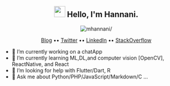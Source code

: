 <h2 align="center">
  <img src="https://raw.githubusercontent.com/iampavangandhi/iampavangandhi/master/gifs/Hi.gif" width="30px">
  Hello, I'm Hannani.
</h2>

<p align="center"> <img src=https://komarev.com/ghpvc/?username=mhannani alt=mhannani/></p>

<p align="center">
  <a href="https://mhannani.codes/">Blog</a> ••
  <a href="https://twitter.com/Mohamed_Hanani4">Twitter</a> ••
  <a href="https://www.linkedin.com/in/mhannani/">LinkedIn</a> ••
  <a href="https://stackoverflow.com/users/13652942/hannani">StackOverflow</a>
</p>


- 🔭 I’m currently working on a chatApp
- 🌱 I’m currently learning ML,DL,and computer vision [OpenCV], ReactNative, and React
- 🤔 I’m looking for help with Flutter/Dart, R
- 💬 Ask me about Python/PHP/JavaScript/Markdown/C ...
<!--

- 📫 How to reach me: ...
- 👯 I’m looking to collaborate on ...
- 😄 Pronouns: ...
- ⚡ Fun fact: ...
-->


